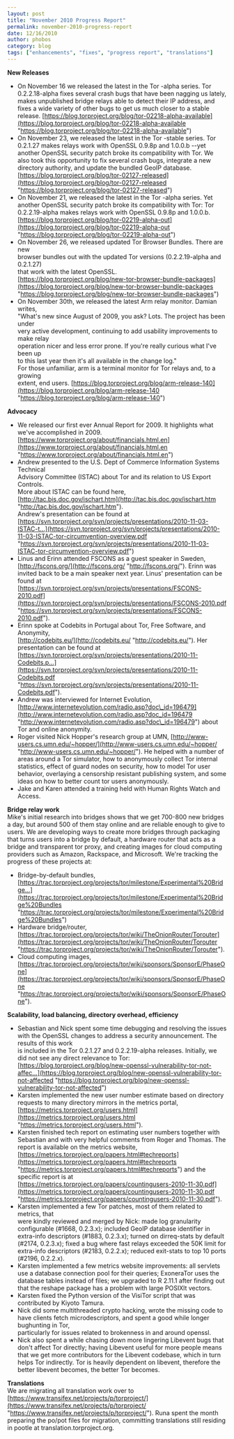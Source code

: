 ```yaml
---
layout: post
title: "November 2010 Progress Report"
permalink: november-2010-progress-report
date: 12/16/2010
author: phobos
category: blog
tags: ["enhancements", "fixes", "progress report", "translations"]
---
```


 **New Releases**

- On November 16 we released the latest in the Tor -alpha series. Tor 0.2.2.18-alpha fixes several crash bugs that have been nagging us lately, makes unpublished bridge relays able to detect their IP address, and fixes a wide variety of other bugs to get us much closer to a stable release. [https://blog.torproject.org/blog/tor-02218-alpha-available](https://blog.torproject.org/blog/tor-02218-alpha-available "https://blog.torproject.org/blog/tor-02218-alpha-available")
- On November 23, we released the latest in the Tor -stable series. Tor 0.2.1.27 makes relays work with OpenSSL 0.9.8p and 1.0.0.b --yet another OpenSSL security patch broke its compatibility with Tor. We also took this opportunity to fix several crash bugs, integrate a new directory authority, and update the bundled GeoIP database. [https://blog.torproject.org/blog/tor-02127-released](https://blog.torproject.org/blog/tor-02127-released "https://blog.torproject.org/blog/tor-02127-released")
- On November 21, we released the latest in the Tor -alpha series. Yet another OpenSSL security patch broke its compatibility with Tor: Tor 0.2.2.19-alpha makes relays work with OpenSSL 0.9.8p and 1.0.0.b. [https://blog.torproject.org/blog/tor-02219-alpha-out](https://blog.torproject.org/blog/tor-02219-alpha-out "https://blog.torproject.org/blog/tor-02219-alpha-out")
- On November 26, we released updated Tor Browser Bundles. There are new  
browser bundles out with the updated Tor versions (0.2.2.19-alpha and 0.2.1.27)  
that work with the latest OpenSSL. [https://blog.torproject.org/blog/new-tor-browser-bundle-packages](https://blog.torproject.org/blog/new-tor-browser-bundle-packages "https://blog.torproject.org/blog/new-tor-browser-bundle-packages")
- On November 30th, we released the latest Arm relay monitor. Damian writes,  
"What's new since August of 2009, you ask? Lots. The project has been under  
very active development, continuing to add usability improvements to make relay  
operation nicer and less error prone. If you're really curious what I've been up  
to this last year then it's all available in the change log."  
For those unfamiliar, arm is a terminal monitor for Tor relays and, to a growing  
extent, end users. [https://blog.torproject.org/blog/arm-release-140](https://blog.torproject.org/blog/arm-release-140 "https://blog.torproject.org/blog/arm-release-140")

**Advocacy**

- We released our first ever Annual Report for 2009. It highlights what we've accomplished in 2009. [https://www.torproject.org/about/financials.html.en](https://www.torproject.org/about/financials.html.en "https://www.torproject.org/about/financials.html.en")
- Andrew presented to the U.S. Dept of Commerce Information Systems Technical  
Advisory Committee (ISTAC) about Tor and its relation to US Export Controls.  
More about ISTAC can be found here, [http://tac.bis.doc.gov/ischart.htm](http://tac.bis.doc.gov/ischart.htm "http://tac.bis.doc.gov/ischart.htm").  
Andrew's presentation can be found at [https://svn.torproject.org/svn/projects/presentations/2010-11-03-ISTAC-t...](https://svn.torproject.org/svn/projects/presentations/2010-11-03-ISTAC-tor-circumvention-overview.pdf "https://svn.torproject.org/svn/projects/presentations/2010-11-03-ISTAC-tor-circumvention-overview.pdf")
- Linus and Erinn attended FSCONS as a guest speaker in Sweden, [http://fscons.org/](http://fscons.org/ "http://fscons.org/"). Erinn was invited back to be a main speaker next year. Linus' presentation can be found at [https://svn.torproject.org/svn/projects/presentations/FSCONS-2010.pdf](https://svn.torproject.org/svn/projects/presentations/FSCONS-2010.pdf "https://svn.torproject.org/svn/projects/presentations/FSCONS-2010.pdf").
- Erinn spoke at Codebits in Portugal about Tor, Free Software, and Anonymity,  
 [http://codebits.eu/](http://codebits.eu/ "http://codebits.eu/"). Her presentation can be found at [https://svn.torproject.org/svn/projects/presentations/2010-11-Codebits.p...](https://svn.torproject.org/svn/projects/presentations/2010-11-Codebits.pdf "https://svn.torproject.org/svn/projects/presentations/2010-11-Codebits.pdf").
- Andrew was interviewed for Internet Evolution, [http://www.internetevolution.com/radio.asp?doc\_id=196479](http://www.internetevolution.com/radio.asp?doc_id=196479 "http://www.internetevolution.com/radio.asp?doc\_id=196479") about Tor and online anonymity.
- Roger visited Nick Hopper's research group at UMN, [http://www-users.cs.umn.edu/~hopper/](http://www-users.cs.umn.edu/~hopper/ "http://www-users.cs.umn.edu/~hopper/"). He helped with a number of areas around a Tor simulator, how to anonymously collect Tor internal statistics, effect of guard nodes on security, how to model Tor user behavior, overlaying a censorship resistant publishing system, and some ideas on how to better count tor users anonymously.
- Jake and Karen attended a training held with Human Rights Watch and Access.

**Bridge relay work**  
Mike's initial research into bridges shows that we get 700-800 new bridges a day, but around 500 of them stay online and are reliable enough to give to users. We are developing ways to create more bridges through packaging that turns users into a bridge by default, a hardware router that acts as a bridge and transparent tor proxy, and creating images for cloud computing providers such as Amazon, Rackspace, and Microsoft. We're tracking the progress of these projects at:

- Bridge-by-default bundles, [https://trac.torproject.org/projects/tor/milestone/Experimental%20Bridge...](https://trac.torproject.org/projects/tor/milestone/Experimental%20Bridge%20Bundles "https://trac.torproject.org/projects/tor/milestone/Experimental%20Bridge%20Bundles")
- Hardware bridge/router, [https://trac.torproject.org/projects/tor/wiki/TheOnionRouter/Torouter](https://trac.torproject.org/projects/tor/wiki/TheOnionRouter/Torouter "https://trac.torproject.org/projects/tor/wiki/TheOnionRouter/Torouter").
- Cloud computing images, [https://trac.torproject.org/projects/tor/wiki/sponsors/SponsorE/PhaseOne](https://trac.torproject.org/projects/tor/wiki/sponsors/SponsorE/PhaseOne "https://trac.torproject.org/projects/tor/wiki/sponsors/SponsorE/PhaseOne").

**Scalability, load balancing, directory overhead, efficiency**

- Sebastian and Nick spent some time debugging and resolving the issues with the OpenSSL changes to address a security announcement. The results of this work  
is included in the Tor 0.2.1.27 and 0.2.2.19-alpha releases. Initially, we did not see any direct relevance to Tor: [https://blog.torproject.org/blog/new-openssl-vulnerability-tor-not-affec...](https://blog.torproject.org/blog/new-openssl-vulnerability-tor-not-affected "https://blog.torproject.org/blog/new-openssl-vulnerability-tor-not-affected")
- Karsten implemented the new user number estimate based on directory requests to many directory mirrors in the metrics portal, [https://metrics.torproject.org/users.html](https://metrics.torproject.org/users.html "https://metrics.torproject.org/users.html").
- Karsten finished tech report on estimating user numbers together with Sebastian and with very helpful comments from Roger and Thomas. The report is available on the metrics website, [https://metrics.torproject.org/papers.html#techreports](https://metrics.torproject.org/papers.html#techreports "https://metrics.torproject.org/papers.html#techreports") and the specific report is at [https://metrics.torproject.org/papers/countingusers-2010-11-30.pdf](https://metrics.torproject.org/papers/countingusers-2010-11-30.pdf "https://metrics.torproject.org/papers/countingusers-2010-11-30.pdf").
- Karsten implemented a few Tor patches, most of them related to metrics, that  
were kindly reviewed and merged by Nick: made log granularity configurable (#1668, 0.2.3.x); included GeoIP database identifier in extra-info descriptors (#1883, 0.2.3.x); turned on dirreq-stats by default (#2174, 0.2.3.x); fixed a bug where fast relays exceeded the 50K limit for extra-info descriptors (#2183, 0.2.2.x); reduced exit-stats to top 10 ports (#2196, 0.2.2.x).
- Karsten implemented a few metrics website improvements: all servlets use a database connection pool for their queries; ExoneraTor uses the database tables instead of files; we upgraded to R 2.11.1 after finding out that the reshape package has a problem with large POSIXlt vectors.
- Karsten fixed the Python version of the VisiTor script that was contributed by Kiyoto Tamura. 
- Nick did some multithreaded crypto hacking, wrote the missing code to have clients fetch microdescriptors, and spent a good while longer bughunting in Tor,  
particularly for issues related to brokenness in and around openssl.
- Nick also spent a while chasing down more lingering Libevent bugs that don't affect Tor directly; having Libevent useful for more people means that we get more contributors for the Libevent codebase, which in turn helps Tor indirectly. Tor is heavily dependent on libevent, therefore the better libevent becomes, the better Tor becomes.

**Translations**  
We are migrating all translation work over to [https://www.transifex.net/projects/p/torproject/](https://www.transifex.net/projects/p/torproject/ "https://www.transifex.net/projects/p/torproject/"). Runa spent the month preparing the po/pot files for migration, committing translations still residing in pootle at translation.torproject.org.

